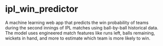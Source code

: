 # ipl_win_predictor
A machine learning web app that predicts the win probability of teams during the second innings of IPL matches using ball-by-ball historical data. The model uses engineered match features like runs left, balls remaining, wickets in hand, and more to estimate which team is more likely to win.
